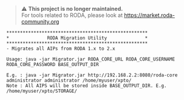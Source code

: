 > :warning: **This project is no longer maintained.**  
> For tools related to RODA, please look at https://market.roda-community.org


```
****************************************************
*              RODA Migration Utility              *
****************************************************
- Migrates all AIPs from RODA 1.x to 2.x

Usage: java -jar Migrator.jar RODA_CORE_URL RODA_CORE_USERNAME RODA_CORE_PASSWORD BASE_OUTPUT_DIR

E.g. : java -jar Migrator.jar http://192.168.2.2:8080/roda-core administrator administrator /home/myuser/xpto/
Note : All AIPS will be stored inside BASE_OUTPUT_DIR. E.g. /home/myuser/xpto/STORAGE/
```
